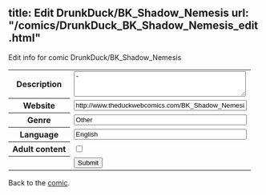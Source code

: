 title: Edit DrunkDuck/BK_Shadow_Nemesis
url: "/comics/DrunkDuck_BK_Shadow_Nemesis_edit.html"
---
Edit info for comic DrunkDuck/BK_Shadow_Nemesis

<form name="comic" action="http://gaepostmail.appspot.com/comic/" method="post">
<table class="comicinfo">
<tr>
<th>Description</th><td><textarea name="description" cols="40" rows="3">-</textarea></td>
</tr>
<tr>
<th>Website</th><td><input type="text" name="url" value="http://www.theduckwebcomics.com/BK_Shadow_Nemesis/" size="40"/></td>
</tr>
<tr>
<th>Genre</th><td><input type="text" name="genre" value="Other" size="40"/></td>
</tr>
<tr>
<th>Language</th><td><input type="text" name="language" value="English" size="40"/></td>
</tr>
<tr>
<th>Adult content</th><td><input type="checkbox" name="adult" value="adult" /></td>
</tr>
<tr>
<th></th><td>
<input type="hidden" name="comic" value="DrunkDuck_BK_Shadow_Nemesis" />
<input type="submit" name="submit" value="Submit" />
</td>
</tr>
</table>
</form>

Back to the [comic](DrunkDuck_BK_Shadow_Nemesis.html).
